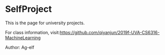 # SelfProject
This is the page for university projects.

For class information, visit:https://github.com/qiyanjun/2019f-UVA-CS6316-MachineLearning

Author: Ag-elf
